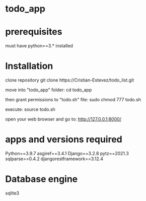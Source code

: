 # todo_app


# prerequisites
must have python==3.* installed 

# Installation 
clone repository
    git clone https://Cristian-Estevez/todo_list.git

move into "todo_app" folder:
    cd todo_app

then grant permissions to "todo.sh" file:
    sudo chmod 777 todo.sh

execute:
    source todo.sh

open your web browser and go to:
    http://127.0.0.1:8000/

# apps and versions required
Python==3.9.7
asgiref==3.4.1
Django==3.2.8
pytz==2021.3
sqlparse==0.4.2
djangorestframework==3.12.4

# Database engine 
sqlite3

